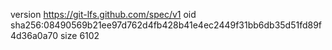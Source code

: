 version https://git-lfs.github.com/spec/v1
oid sha256:08490569b21ee97d762d4fb428b41e4ec2449f31bb6db35d51fd89f4d36a0a70
size 6102
